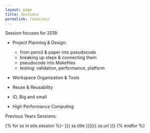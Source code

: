 ```yaml
---
layout: page
title: Sessions
permalink: /session/
---
```

Session focuses for 2018:
 - Project Planning & Design:
    * from pencil & paper into pseudocode
    * breaking up steps & connecting them
    * pseudocode into Makefiles
    * testing: validation, performance, platform
    
 - Workspace Organization & Tools
 - Reuse & Reusability
 - IO, Big and small
 - High Performance Computing

Previous Years Sessions:

{% for ss in site.session %}- [{{ ss.title }}]({{ ss.url }})
{% endfor %}
